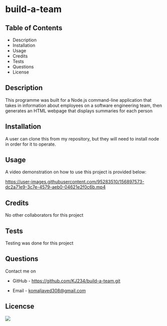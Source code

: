 # build-a-team

## Table of Contents

- Description
- Installation
- Usage
- Credits
- Tests
- Questions
- License

## Description

This programme was built for a Node.js command-line application that takes in information about employees on a software engineering team, then generates an HTML webpage that displays summaries for each person

## Installation

A user can clone this from my repository, but they will need to install node in order for it to operate.

## Usage

A video demonstration on how to use this project is provided below:


https://user-images.githubusercontent.com/95283510/156897573-dc2a71e9-3c7e-4579-aeb0-04621e2f0c6b.mp4



## Credits

No other collaborators for this project

## Tests

Testing was done for this project

## Questions

Contact me on

- GitHub - https://github.com/KJ234/build-a-team.git

* Email - komaljaved308@gmail.com

## Licencse

<img src=https://img.shields.io/badge/License-MIT-yellow.svg>


